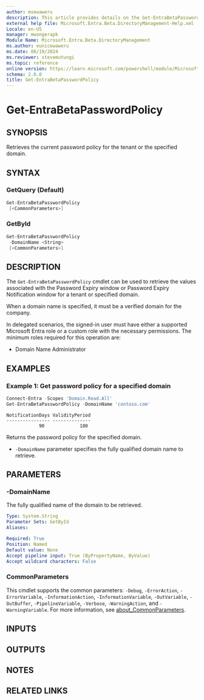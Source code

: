 ```yaml
---
author: msewaweru
description: This article provides details on the Get-EntraBetaPasswordPolicy command.
external help file: Microsoft.Entra.Beta.DirectoryManagement-Help.xml
Locale: en-US
manager: mwongerapk
Module Name: Microsoft.Entra.Beta.DirectoryManagement
ms.author: eunicewaweru
ms.date: 08/19/2024
ms.reviewer: stevemutungi
ms.topic: reference
online version: https://learn.microsoft.com/powershell/module/Microsoft.Entra.Beta/Get-EntraBetaPasswordPolicy
schema: 2.0.0
title: Get-EntraBetaPasswordPolicy
---
```


# Get-EntraBetaPasswordPolicy

## SYNOPSIS

Retrieves the current password policy for the tenant or the specified domain.

## SYNTAX

### GetQuery (Default)

```powershell
Get-EntraBetaPasswordPolicy
 [<CommonParameters>]
```

### GetById

```powershell
Get-EntraBetaPasswordPolicy
 -DomainName <String>
 [<CommonParameters>]
```

## DESCRIPTION

The `Get-EntraBetaPasswordPolicy` cmdlet can be used to retrieve the values associated with the Password Expiry
window or Password Expiry Notification window for a tenant or specified domain.

When a domain name is specified, it must be a verified domain for the company.

In delegated scenarios, the signed-in user must have either a supported Microsoft Entra role or a custom role with the necessary permissions. The minimum roles required for this operation are:

- Domain Name Administrator

## EXAMPLES

### Example 1: Get password policy for a specified domain

```powershell
Connect-Entra -Scopes 'Domain.Read.All'
Get-EntraBetaPasswordPolicy -DomainName 'contoso.com'
```

```Output
NotificationDays ValidityPeriod
---------------- --------------
            90             180
```

Returns the password policy for the specified domain.

- `-DomainName` parameter specifies the fully qualified domain name to retrieve.

## PARAMETERS

### -DomainName

The fully qualified name of the domain to be retrieved.

```yaml
Type: System.String
Parameter Sets: GetById
Aliases:

Required: True
Position: Named
Default value: None
Accept pipeline input: True (ByPropertyName, ByValue)
Accept wildcard characters: False
```

### CommonParameters

This cmdlet supports the common parameters: `-Debug`, `-ErrorAction`, `-ErrorVariable`, `-InformationAction`, `-InformationVariable`, `-OutVariable`, `-OutBuffer`, `-PipelineVariable`, `-Verbose`, `-WarningAction`, and `-WarningVariable`. For more information, see [about_CommonParameters](https://go.microsoft.com/fwlink/?LinkID=113216).

## INPUTS

## OUTPUTS

## NOTES

## RELATED LINKS
